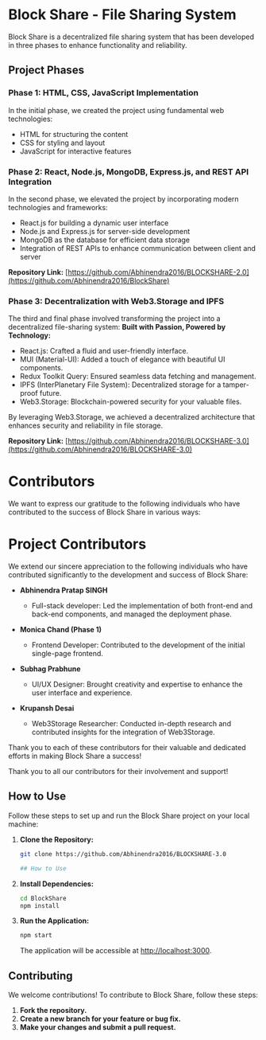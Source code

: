 # Block Share - File Sharing System

Block Share is a decentralized file sharing system that has been developed in three phases to enhance functionality and reliability.

## Project Phases

### Phase 1: HTML, CSS, JavaScript Implementation
In the initial phase, we created the project using fundamental web technologies:
- HTML for structuring the content
- CSS for styling and layout
- JavaScript for interactive features



### Phase 2: React, Node.js, MongoDB, Express.js, and REST API Integration
In the second phase, we elevated the project by incorporating modern technologies and frameworks:
- React.js for building a dynamic user interface
- Node.js and Express.js for server-side development
- MongoDB as the database for efficient data storage
- Integration of REST APIs to enhance communication between client and server

**Repository Link:** [https://github.com/Abhinendra2016/BLOCKSHARE-2.0](https://github.com/Abhinendra2016/BlockShare)


### Phase 3: Decentralization with Web3.Storage and IPFS
The third and final phase involved transforming the project into a decentralized file-sharing system:
**Built with Passion, Powered by Technology:**
- React.js: Crafted a fluid and user-friendly interface.
- MUI (Material-UI): Added a touch of elegance with beautiful UI components.
- Redux Toolkit Query: Ensured seamless data fetching and management.
- IPFS (InterPlanetary File System): Decentralized storage for a tamper-proof future.
- Web3.Storage: Blockchain-powered security for your valuable files.

By leveraging Web3.Storage, we achieved a decentralized architecture that enhances security and reliability in file storage.

**Repository Link:** [https://github.com/Abhinendra2016/BLOCKSHARE-3.0](https://github.com/Abhinendra2016/BLOCKSHARE-3.0)

# Contributors

We want to express our gratitude to the following individuals who have contributed to the success of Block Share in various ways:

# Project Contributors

We extend our sincere appreciation to the following individuals who have contributed significantly to the development and success of Block Share:

- **Abhinendra Pratap SINGH**
  - Full-stack developer: Led the implementation of both front-end and back-end components, and managed the deployment phase.

- **Monica Chand (Phase 1)**
  - Frontend Developer: Contributed to the development of the initial single-page frontend.

- **Subhag Prabhune**
  - UI/UX Designer: Brought creativity and expertise to enhance the user interface and experience.

- **Krupansh Desai**
  - Web3Storage Researcher: Conducted in-depth research and contributed insights for the integration of Web3Storage.

Thank you to each of these contributors for their valuable and dedicated efforts in making Block Share a success!
 

Thank you to all our contributors for their involvement and support!

## How to Use
Follow these steps to set up and run the Block Share project on your local machine:

1. **Clone the Repository:**
   ```bash
   git clone https://github.com/Abhinendra2016/BLOCKSHARE-3.0

   ## How to Use

2. **Install Dependencies:**
    ```bash
    cd BlockShare
    npm install
    ```

3. **Run the Application:**
    ```bash
    npm start
    ```

    The application will be accessible at [http://localhost:3000](http://localhost:3000).

## Contributing

We welcome contributions! To contribute to Block Share, follow these steps:

1. **Fork the repository.**
2. **Create a new branch for your feature or bug fix.**
3. **Make your changes and submit a pull request.**



